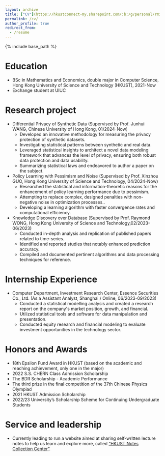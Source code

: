 ```yaml
---
layout: archive
title: ["CV"](https://hkustconnect-my.sharepoint.com/:b:/g/personal/rmin_connect_ust_hk/Ee-DWCfHJ9tKrphJHKhR9QQBGU9RMuR6mEFnPa_7byiKNQ?e=pt4pf0)
permalink: /cv/
author_profile: true
redirect_from:
  - /resume
---
```


{% include base_path %}

Education
======
* BSc in Mathematics and Economics, double major in Computer Science, Hong Kong University of Science and Technology (HKUST), 2021-Now
* Exchange student at UIUC

Research project
=====
* Differential Privacy of Synthetic Data (Supervised by Prof. Junhui WANG, Chinese University of Hong Kong, 01/2024-Now)
  * Developed an innovative methodology for measuring the privacy protection of synthetic datasets.
  * Investigating statistical patterns between synthetic and real data.
  * Leveraged statistical insights to architect a novel data modeling framework that advances the level of privacy, ensuring both robust data protection and data usability.
  * Summarizing statistical laws and endeavored to author a paper on the subject.
* Policy Learning with Pessimism and Noise (Supervised by Prof. Xinzhou GUO, Hong Kong University of Science and Technology, 04/2024-Now)
  * Researched the statistical and information-theoretic reasons for the enhancement of policy learning performance due to pessimism.
  * Attempting to replace complex, designed penalties with non-negative noise in optimization processes..
  * Developing a learning algorithm with faster convergence rates and computational efficiency.
* Knowledge Discovery over Database (Supervised by Prof. Raymond WONG, Hong Kong University of Science and Technology,02/2023-06/2023)
  * Conducted in-depth analysis and replication of published papers related to time-series. 
  * Identified and reported studies that notably enhanced prediction accuracy.  
  * Compiled and documented pertinent algorithms and data processing techniques for reference.
  
Internship Experience
======
* Computer Department, Investment Research Center, Essence Securities Co., Ltd. (As a Assistant Analyst, Shanghai / Online, 06/2023-09/2023)
  * Conducted a statistical modelling analysis and created a research report on the company's market position, growth, and financial.
  * Utilized statistical tools and software for data manipulation and presentation.
  * Conducted equity research and financial modeling to evaluate investment opportunities in the technology sector.

Honors and Awards
=====
* 18th Epsilon Fund Award in HKUST (based on the academic and reaching achievement, only one in the major)
* 2022 S.S. CHERN Class Admission Scholarship
* The BDR Scholarship - Academic Performance
* The third prize in the final competition of the 37th Chinese Physics Olympiad 
* 2021 HKUST Admission Scholarship
* 2022/23 University’s Scholarship Scheme for Continuing Undergraduate Students

Service and leadership
======
* Currently leading to run a website aimed at sharing self-written lecture notes to help us learn and explore more, called [“HKUST Notes Collection Center”](hkustsharing.ruimingmin.com).
